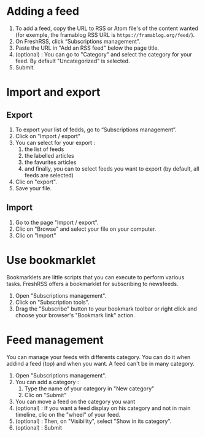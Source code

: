 # Adding a feed

 1. To add a feed, copy the URL to RSS or Atom file's of the content wanted (for exemple, the framablog RSS URL is `https://framablog.org/feed/`).
 2. On FreshRSS, click “Subscriptions management”.
 3. Paste the URL in "Add an RSS feed" below the page title.
 4. (optional) : You can go to "Category" and select the category for your feed. By default "Uncategorized" is selected.
 5. Submit.

# Import and export

## Export

 1. To export your list of fedds, go to “Subscriptions management”.
 2. Click on "Import / export"
 3. You can select for your export :
    1. the list of feeds
    2. the labelled articles
    3. the favurites articles
    4. and finally, you can to select feeds you want to export (by default, all feeds are selected)
 4. Clic on "export".
 5. Save your file.
 
 ## Import
 
  1. Go to the page "Import / export".
  2. Clic on "Browse" and select your file on your computer.
  3. Clic on "Import"
  
# Use bookmarklet

Bookmarklets are little scripts that you can execute to perform various tasks. FreshRSS offers a bookmarklet for subscribing to newsfeeds.

 1. Open "Subscriptions management".
 2. Click on "Subscription tools".
 3. Drag the "Subscribe" button to your bookmark toolbar or right click and choose your browser's "Bookmark link" action.

# Feed management

You can manage your feeds with differents category. You can do it when addind a feed (top) and when you want. A feed can't be in many category.

 1. Open "Subscriptions management".
 2. You can add a category :
    1. Type the name of your category in "New category"
    2. Clic on "Submit"
 3. You can move a feed on the category you want
 4. (optional) : If you want a feed display on his category and not in main timeline, clic on the "wheel" of your feed.
 5. (optional) : Then, on "Visibility", select "Show in its category".
 6. (optional) : Submit
